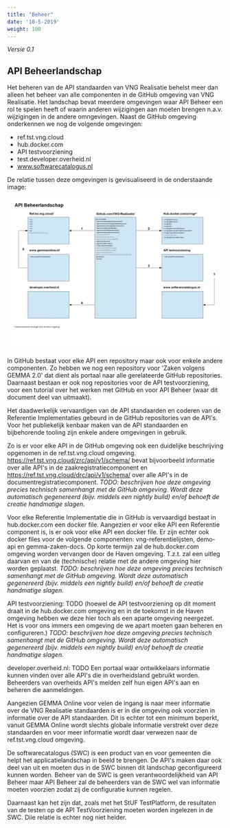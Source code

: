 ```yaml
---
title: "Beheer"
date: '10-5-2019'
weight: 100
---
```


*Versie 0.1*

## API Beheerlandschap

Het beheren van de API standaarden van VNG Realisatie behelst meer dan alleen het beheer van alle componenten in de GitHub omgeving van VNG Realisatie. Het landschap bevat meerdere omgevingen waar API Beheer een rol te spelen heeft of waarin anderen wijzigingen aan moeten brengen n.a.v. wijzigingen in de andere omngevingen. Naast de GitHub omgeving onderkennen we nog de volgende omgevingen:

- ref.tst.vng.cloud
- hub.docker.com
- API testvoorziening
- test.developer.overheid.nl
- www.softwarecatalogus.nl

De relatie tussen deze omgevingen is gevisualiseerd in de onderstaande image:

![API Beheerlandschap](https://github.com/VNG-Realisatie/api-beheer/blob/melsk-r-beheerlandschap/API%20Beheerlandschap.jpg)

In GitHub bestaat voor elke API een repository maar ook voor enkele andere componenten. Zo hebben we nog een repository voor 'Zaken volgens GEMMA 2.0' dat dient als portaal naar alle gerelateerde GitHub repositories.
Daarnaast bestaan er ook nog repositories voor de API testvoorziening, voor een tutorial over het werken met GitHub en voor API Beheer (waar dit document deel van uitmaakt).

Het daadwerkelijk vervaardigen van de API standaarden en coderen van de Referentie Implementaties gebeurd in de GitHub repositories van de API's.
Voor het publiekelijk kenbaar maken van de API standaarden en bijbehorende tooling zijn enkele andere omgevingen in gebruik.

Zo is er voor elke API in de GitHub omgeving ook een duidelijke beschrijving opgenomen in de ref.tst.vng.cloud omgeving. 
https://ref.tst.vng.cloud/zrc/api/v1/schema/ bevat bijvoorbeeld informatie over alle API's in de zaakregistratiecomponent en https://ref.tst.vng.cloud/drc/api/v1/schema/ over alle API's in de documentregistratiecomponent. 
_TODO: beschrijven hoe deze omgeving precies technisch samenhangt met de GitHub omgeving. Wordt deze automatisch gegenereerd (bijv. middels een nightly build) en/of behoeft de creatie handmatige slagen._

Voor elke Referentie Implementatie die in GitHub is vervaardigd bestaat in hub.docker.com een docker file. Aangezien er voor elke API een Referentie component is, is er ook voor elke API een docker file.
Er zijn echter ook docker files voor de volgende componenten: vng-referentielijsten, demo-api en  gemma-zaken-docs.
Op korte termijn zal de hub.docker.com omgeving worden vervangen door de Haven omgeving. T.z.t. zal een uitleg daarvan en van de (technische) relatie met de andere omgeving hier worden geplaatst.
_TODO: beschrijven hoe deze omgeving precies technisch samenhangt met de GitHub omgeving. Wordt deze automatisch gegenereerd (bijv. middels een nightly build) en/of behoeft de creatie handmatige slagen._

API testvoorziening: TODO (hoewel de API testvoorziening op dit moment draait in de hub.docker.com omgeving en in de toekomst in de Haven omgeving hebben we deze hier toch als een aparte omgeving neergezet.
Het is voor ons immers een omgeving de we apart moeten gaan beheren en configureren.)
_TODO: beschrijven hoe deze omgeving precies technisch samenhangt met de GitHub omgeving. Wordt deze automatisch gegenereerd (bijv. middels een nightly build) en/of behoeft de creatie handmatige slagen._

developer.overheid.nl: TODO
Een portaal waar ontwikkelaars informatie kunnen vinden over alle API's die in overheidsland gebruikt worden.
Beheerders van overheids API's melden zelf hun eigen API's aan en beheren die aanmeldingen.

Aangezien GEMMA Online voor velen de ingang is naar meer informatie over de VNG Realisatie standaarden is er in die omgeving ook voorzien in informatie over de API standaarden.
Dit is echter tot een minimum beperkt, vanuit GEMMA Online wordt slechts globale informatie verstrekt over deze standaarden en voor meer informatie wordt daar verwezen naar de ref.tst.vng.cloud omgeving.

De softwarecatalogus (SWC) is een product van en voor gemeenten die helpt het applicatielandschap in beeld te brengen. De API's maken daar ook deel van uit en moeten dus in de SWC binnen dit landschap geconfigureerd kunnen worden. Beheer van de SWC is geen verantwoordelijkheid van API Beheer maar API Beheer zal de beheerders van de SWC wel van informatie moeten voorzien zodat zij de configuratie kunnen regelen. 

Daarnaast kan het zijn dat, zoals met het StUF TestPlatform, de resultaten van de testen op de API TestVoorziening moeten worden ingelezen in de SWC. Diie relatie is echter nog niet helder.








